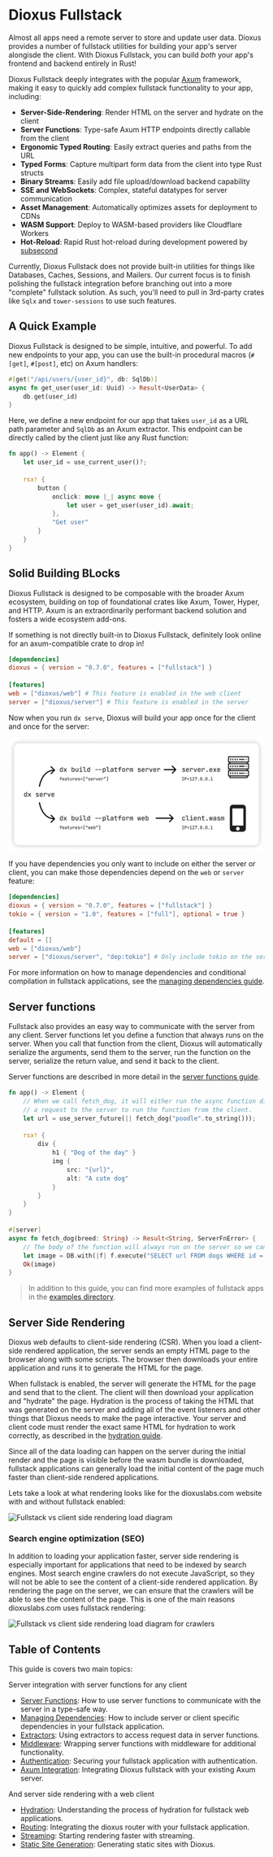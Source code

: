 # Dioxus Fullstack

Almost all apps need a remote server to store and update user data. Dioxus provides a number of fullstack utilities for building your app's server alongisde the client. With Dioxus Fullstack, you can build *both* your app's frontend and backend entirely in Rust!

Dioxus Fullstack deeply integrates with the popular [Axum](https://docs.rs/axum/latest/axum/) framework, making it easy to quickly add complex fullstack functionality to your app, including:

- **Server-Side-Rendering**: Render HTML on the server and hydrate on the client
- **Server Functions**: Type-safe Axum HTTP endpoints directly callable from the client
- **Ergonomic Typed Routing**: Easily extract queries and paths from the URL
- **Typed Forms**: Capture multipart form data from the client into type Rust structs
- **Binary Streams**: Easily add file upload/download backend capability
- **SSE and WebSockets**: Complex, stateful datatypes for server communication
- **Asset Management**: Automatically optimizes assets for deployment to CDNs
- **WASM Support**: Deploy to WASM-based providers like Cloudflare Workers
- **Hot-Reload**: Rapid Rust hot-reload during development powered by [subsecond](https://crates.io/crates/subsecond)

Currently, Dioxus Fullstack does not provide built-in utilities for things like Databases, Caches, Sessions, and Mailers. Our current focus is to finish polishing the fullstack integration before branching out into a more "complete" fullstack solution. As such, you'll need to pull in 3rd-party crates like `Sqlx` and `tower-sessions` to use such features.

## A Quick Example

Dioxus Fullstack is designed to be simple, intuitive, and powerful. To add new endpoints to your app, you can use the built-in procedural macros (`#[get]`, `#[post]`, etc) on Axum handlers:

```rust
#[get("/api/users/{user_id}", db: SqlDb)]
async fn get_user(user_id: Uuid) -> Result<UserData> {
    db.get(user_id)
}
```

Here, we define a new endpoint for our app that takes `user_id` as a URL path parameter and `SqlDb` as an Axum extractor. This endpoint can be directly called by the client just like any Rust function:

```rust
fn app() -> Element {
    let user_id = use_current_user()?;

    rsx! {
        button {
            onclick: move |_| async move {
                let user = get_user(user_id).await;
            },
            "Get user"
        }
    }
}
```

## Solid Building BLocks

Dioxus Fullstack is designed to be composable with the broader Axum ecosystem, building on top of foundational crates like Axum, Tower, Hyper, and HTTP. Axum is an extraordinarily performant backend solution and fosters a wide ecosystem add-ons.

If something is not directly built-in to Dioxus Fullstack, definitely look online for an axum-compatible crate to drop in!

```toml
[dependencies]
dioxus = { version = "0.7.0", features = ["fullstack"] }

[features]
web = ["dioxus/web"] # This feature is enabled in the web client
server = ["dioxus/server"] # This feature is enabled in the server
```

Now when you run `dx serve`, Dioxus will build your app once for the client and once for the server:

![Server Client Split](/assets/06_docs/server_split.png)

If you have dependencies you only want to include on either the server or client, you can make those dependencies depend on the `web` or `server` feature:

```toml
[dependencies]
dioxus = { version = "0.7.0", features = ["fullstack"] }
tokio = { version = "1.0", features = ["full"], optional = true }

[features]
default = []
web = ["dioxus/web"]
server = ["dioxus/server", "dep:tokio"] # Only include tokio on the server
```

For more information on how to manage dependencies and conditional compilation in fullstack applications, see the [managing dependencies guide](./managing_dependencies.md).

## Server functions

Fullstack also provides an easy way to communicate with the server from any client. Server functions let you define a function that always runs on the server. When you call that function from the client, Dioxus will automatically serialize the arguments, send them to the server, run the function on the server, serialize the return value, and send it back to the client.

Server functions are described in more detail in the [server functions guide](./server_functions.md).

```rust
fn app() -> Element {
    // When we call fetch_dog, it will either run the async function directly on the server, or send
    // a request to the server to run the function from the client.
    let url = use_server_future(|| fetch_dog("poodle".to_string()));

    rsx! {
        div {
            h1 { "Dog of the day" }
            img {
                src: "{url}",
                alt: "A cute dog"
            }
        }
    }
}

#[server]
async fn fetch_dog(breed: String) -> Result<String, ServerFnError> {
    // The body of the function will always run on the server so we can do server-side operations like database queries.
    let image = DB.with(|f| f.execute("SELECT url FROM dogs WHERE id = ?1", &breed))?;
    Ok(image)
}
```

> In addition to this guide, you can find more examples of fullstack apps in the [examples directory](https://github.com/DioxusLabs/dioxus/tree/main/examples).

## Server Side Rendering

Dioxus web defaults to client-side rendering (CSR). When you load a client-side rendered application, the server sends an empty HTML page to the browser along with some scripts. The browser then downloads your entire application and runs it to generate the HTML for the page.

When fullstack is enabled, the server will generate the HTML for the page and send that to the client. The client will then download your application and "hydrate" the page. Hydration is the process of taking the HTML that was generated on the server and adding all of the event listeners and other things that Dioxus needs to make the page interactive. Your server and client code must render the exact same HTML for hydration to work correctly, as described in the [hydration guide](./hydration.md).

Since all of the data loading can happen on the server during the initial render and the page is visible before the wasm bundle is downloaded, fullstack applications can generally load the initial content of the page much faster than client-side rendered applications.

Lets take a look at what rendering looks like for the dioxuslabs.com website with and without fullstack enabled:

![Fullstack vs client side rendering load diagram](/assets/07/fullstack-request-lifecycle.png)

### Search engine optimization (SEO)

In addition to loading your application faster, server side rendering is especially important for applications that need to be indexed by search engines. Most search engine crawlers do not execute JavaScript, so they will not be able to see the content of a client-side rendered application. By rendering the page on the server, we can ensure that the crawlers will be able to see the content of the page. This is one of the main reasons dioxuslabs.com uses fullstack rendering:

![Fullstack vs client side rendering load diagram for crawlers](/assets/07/fullstack-crawler-request-lifecycle.png)

## Table of Contents

This guide is covers two main topics:

Server integration with server functions for any client
- [Server Functions](./server_functions.md): How to use server functions to communicate with the server in a type-safe way.
- [Managing Dependencies](./managing_dependencies.md): How to include server or client specific dependencies in your fullstack application.
- [Extractors](./extractors.md): Using extractors to access request data in server functions.
- [Middleware](./middleware.md): Wrapping server functions with middleware for additional functionality.
- [Authentication](./authentication.md): Securing your fullstack application with authentication.
- [Axum Integration](./axum.md): Integrating Dioxus fullstack with your existing Axum server.

And server side rendering with a web client
- [Hydration](./hydration.md): Understanding the process of hydration for fullstack web applications.
- [Routing](./routing.md): Integrating the dioxus router with your fullstack application.
- [Streaming](./streaming.md): Starting rendering faster with streaming.
- [Static Site Generation](./static_site_generation.md): Generating static sites with Dioxus.
